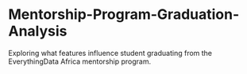 # Mentorship-Program-Graduation-Analysis
Exploring what features influence student graduating from the EverythingData Africa  mentorship program. 
